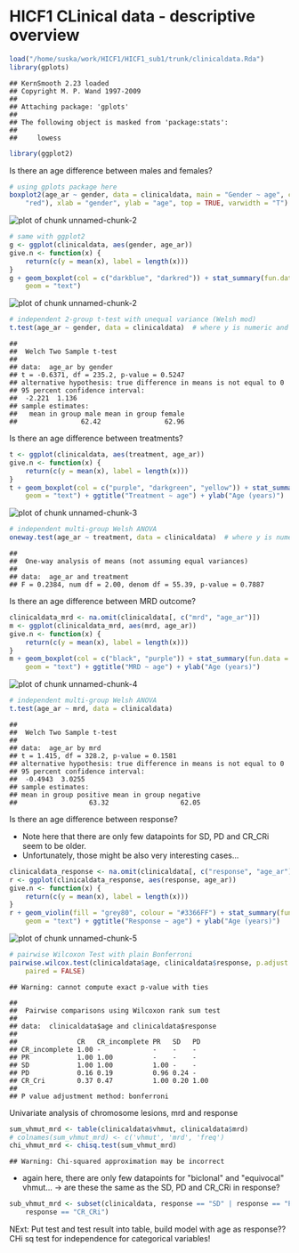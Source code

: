 HICF1 CLinical data - descriptive overview
============================================

```r
load("/home/suska/work/HICF1/HICF1_sub1/trunk/clinicaldata.Rda")
library(gplots)
```

```
## KernSmooth 2.23 loaded
## Copyright M. P. Wand 1997-2009
## 
## Attaching package: 'gplots'
## 
## The following object is masked from 'package:stats':
## 
##     lowess
```

```r
library(ggplot2)
```

Is there an age difference between males and females?

```r
# using gplots package here
boxplot2(age_ar ~ gender, data = clinicaldata, main = "Gender ~ age", col = c("blue", 
    "red"), xlab = "gender", ylab = "age", top = TRUE, varwidth = "T")
```

![plot of chunk unnamed-chunk-2](figure/unnamed-chunk-21.png) 

```r
# same with ggplot2
g <- ggplot(clinicaldata, aes(gender, age_ar))
give.n <- function(x) {
    return(c(y = mean(x), label = length(x)))
}
g + geom_boxplot(col = c("darkblue", "darkred")) + stat_summary(fun.data = give.n, 
    geom = "text")
```

![plot of chunk unnamed-chunk-2](figure/unnamed-chunk-22.png) 

```r
# independent 2-group t-test with unequal variance (Welsh mod)
t.test(age_ar ~ gender, data = clinicaldata)  # where y is numeric and x is a binary factor
```

```
## 
## 	Welch Two Sample t-test
## 
## data:  age_ar by gender
## t = -0.6371, df = 235.2, p-value = 0.5247
## alternative hypothesis: true difference in means is not equal to 0
## 95 percent confidence interval:
##  -2.221  1.136
## sample estimates:
##   mean in group male mean in group female 
##                62.42                62.96
```

Is there an age difference between treatments?

```r
t <- ggplot(clinicaldata, aes(treatment, age_ar))
give.n <- function(x) {
    return(c(y = mean(x), label = length(x)))
}
t + geom_boxplot(col = c("purple", "darkgreen", "yellow")) + stat_summary(fun.data = give.n, 
    geom = "text") + ggtitle("Treatment ~ age") + ylab("Age (years)")
```

![plot of chunk unnamed-chunk-3](figure/unnamed-chunk-3.png) 

```r
# independent multi-group Welsh ANOVA
oneway.test(age_ar ~ treatment, data = clinicaldata)  # where y is numeric and x is a binary factor
```

```
## 
## 	One-way analysis of means (not assuming equal variances)
## 
## data:  age_ar and treatment
## F = 0.2384, num df = 2.00, denom df = 55.39, p-value = 0.7887
```

Is there an age difference between MRD outcome?

```r
clinicaldata_mrd <- na.omit(clinicaldata[, c("mrd", "age_ar")])
m <- ggplot(clinicaldata_mrd, aes(mrd, age_ar))
give.n <- function(x) {
    return(c(y = mean(x), label = length(x)))
}
m + geom_boxplot(col = c("black", "purple")) + stat_summary(fun.data = give.n, 
    geom = "text") + ggtitle("MRD ~ age") + ylab("Age (years)")
```

![plot of chunk unnamed-chunk-4](figure/unnamed-chunk-4.png) 

```r
# independent multi-group Welsh ANOVA
t.test(age_ar ~ mrd, data = clinicaldata)
```

```
## 
## 	Welch Two Sample t-test
## 
## data:  age_ar by mrd
## t = 1.415, df = 328.2, p-value = 0.1581
## alternative hypothesis: true difference in means is not equal to 0
## 95 percent confidence interval:
##  -0.4943  3.0255
## sample estimates:
## mean in group positive mean in group negative 
##                  63.32                  62.05
```

Is there an age difference between response?
- Note here that there are only few datapoints for SD, PD and CR_CRi seem to be older.
- Unfortunately, those might be also very interesting cases...

```r
clinicaldata_response <- na.omit(clinicaldata[, c("response", "age_ar")])
r <- ggplot(clinicaldata_response, aes(response, age_ar))
give.n <- function(x) {
    return(c(y = mean(x), label = length(x)))
}
r + geom_violin(fill = "grey80", colour = "#3366FF") + stat_summary(fun.data = give.n, 
    geom = "text") + ggtitle("Response ~ age") + ylab("Age (years)")
```

![plot of chunk unnamed-chunk-5](figure/unnamed-chunk-5.png) 

```r
# pairwise Wilcoxon Test with plain Bonferroni
pairwise.wilcox.test(clinicaldata$age, clinicaldata$response, p.adjust.method = "bonferroni", 
    paired = FALSE)
```

```
## Warning: cannot compute exact p-value with ties
```

```
## 
## 	Pairwise comparisons using Wilcoxon rank sum test 
## 
## data:  clinicaldata$age and clinicaldata$response 
## 
##               CR   CR_incomplete PR   SD   PD  
## CR_incomplete 1.00 -             -    -    -   
## PR            1.00 1.00          -    -    -   
## SD            1.00 1.00          1.00 -    -   
## PD            0.16 0.19          0.96 0.24 -   
## CR_Cri        0.37 0.47          1.00 0.20 1.00
## 
## P value adjustment method: bonferroni
```

Univariate analysis of chromosome lesions, mrd and response

```r
sum_vhmut_mrd <- table(clinicaldata$vhmut, clinicaldata$mrd)
# colnames(sum_vhmut_mrd) <- c('vhmut', 'mrd', 'freq')
chi_vhmut_mrd <- chisq.test(sum_vhmut_mrd)
```

```
## Warning: Chi-squared approximation may be incorrect
```

- again here, there are only few datapoints for "biclonal" and "equivocal" vhmut...
-> are these the same as the SD, PD and CR_CRi in response?


```r
sub_vhmut_mrd <- subset(clinicaldata, response == "SD" | response == "PD" | 
    response == "CR_CRi")
```


NExt: Put test and test result into table, build model with age as response??
CHi sq test for independence for categorical variables!

